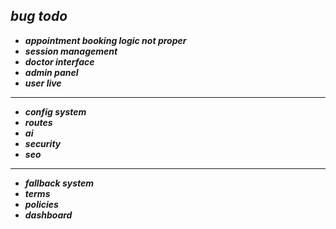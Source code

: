 ## ***bug todo***
- ***appointment booking logic not proper*** 
- ***session management***
- ***doctor interface*** 
- ***admin panel*** 
- ***user live*** 
***
- ***config system*** 
- ***routes***
- ***ai***
- ***security*** 
- ***seo*** 
***
- ***fallback system***
- ***terms*** 
- ***policies*** 
- ***dashboard***

